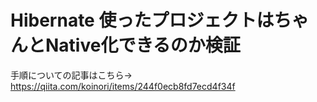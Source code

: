 # Hibernate 使ったプロジェクトはちゃんとNative化できるのか検証

手順についての記事はこちら→ https://qiita.com/koinori/items/244f0ecb8fd7ecd4f34f
